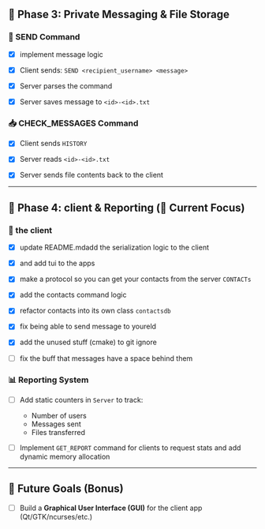 

## 💬 Phase 3: Private Messaging & File Storage
### 📩 SEND Command
- [x] implement message logic
- [x] Client sends: `SEND <recipient_username> <message>`
- [x] Server parses the command
- [x] Server saves message to `<id>-<id>.txt`


### 📥 CHECK_MESSAGES Command
- [x] Client sends `HISTORY`
- [x] Server reads `<id>-<id>.txt`
- [x] Server sends file contents back to the client


---


## 📁 Phase 4: client & Reporting (🔨 Current Focus)


### 🎨 the client
- [x] update README.mdadd the serialization logic to the client
- [x] and add tui to the apps
- [x] make a protocol so you can get your contacts from the server `CONTACTs`
- [x] add the contacts command logic
- [x] refactor contacts into its own class `contactsdb`
- [x] fix being able to send message to youreld
- [x] add the unused stuff (cmake) to git ignore
- [ ] fix the buff that messages have a space behind them


### 📊 Reporting System
- [ ] Add static counters in `Server` to track:
  - Number of users
  - Messages sent
  - Files transferred
- [ ] Implement `GET_REPORT` command for clients to request stats and add dynamic memory allocation


---


## 🎨 Future Goals (Bonus)


- [ ] Build a **Graphical User Interface (GUI)** for the client app (Qt/GTK/ncurses/etc.)



